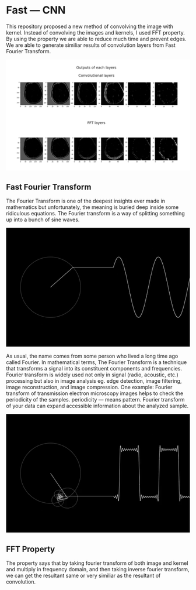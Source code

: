 # Fast — CNN

This repository proposed a new method of convolving the image with kernel. Instead of convolving the images and kernels, I used FFT property. By using the property we are able to reduce much time and prevent edges. We are able to generate similiar results of convolution layers from Fast Fourier Transform.

![](/media/p3.jpg)

## Fast Fourier Transform

The Fourier Transform is one of the deepest insights ever made in mathematics but unfortunately, the meaning is buried deep inside some ridiculous equations. The Fourier transform is a way of splitting something up into a bunch of sine waves. 

![](/media/sine.gif)

As usual, the name comes from some person who lived a long time ago called Fourier. In mathematical terms, The Fourier Transform is a technique that transforms a signal into its constituent components and frequencies. Fourier transform is widely used not only in signal (radio, acoustic, etc.) processing but also in image analysis eg. edge detection, image filtering, image reconstruction, and image compression. One example: Fourier transform of transmission electron microscopy images helps to check the periodicity of the samples. periodicity — means pattern. Fourier transform of your data can expand accessible information about the analyzed sample.

![](/media/fft.gif)

## FFT Property

The property says that by taking fourier transform of both image and kernel and multiply in frequency domain, and then taking inverse fourier transform, we can get the resultant same or very similiar as the resultant of convolution.

